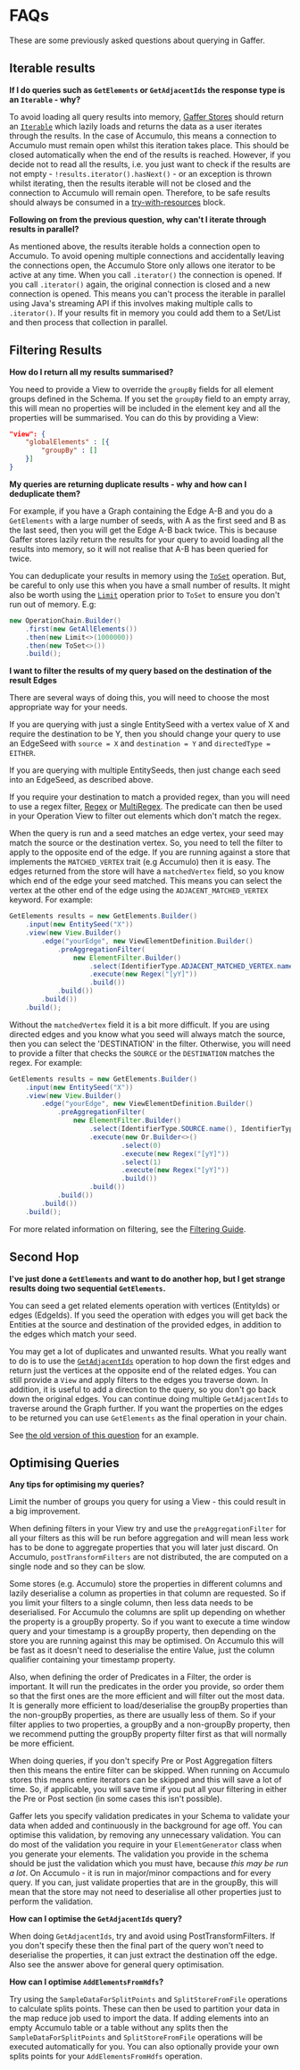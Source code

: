 # FAQs

These are some previously asked questions about querying in Gaffer.

## Iterable results

**If I do queries such as `GetElements` or `GetAdjacentIds` the response type is an `Iterable` - why?**

To avoid loading all query results into memory, [Gaffer Stores](../../../administration-guide/gaffer-stores/store-guide.md)
should return an [`Iterable`](https://docs.oracle.com/javase/8/docs/api/java/lang/Iterable.html) which lazily loads and
returns the data as a user iterates through the results. In the case of Accumulo, this means a connection to Accumulo must
remain open whilst this iteration takes place. This should be closed automatically when the end of the results is reached.
However, if you decide not to read all the results, i.e. you just want to check if the results are not empty -
`!results.iterator().hasNext()` - or an exception is thrown whilst iterating, then the results iterable will not be closed
and the connection to Accumulo will remain open. Therefore, to be safe results should always be consumed in a
[try-with-resources](https://docs.oracle.com/javase/tutorial/essential/exceptions/tryResourceClose.html) block.

**Following on from the previous question, why can't I iterate through results in parallel?**

As mentioned above, the results iterable holds a connection open to Accumulo. To avoid opening multiple connections and
accidentally leaving the connections open, the Accumulo Store only allows one iterator to be active at any time. When you
call `.iterator()` the connection is opened. If you call `.iterator()` again, the original connection is closed and a new
connection is opened. This means you can't process the iterable in parallel using Java's streaming API if this involves
making multiple calls to `.iterator()`. If your results fit in memory you could add them to a Set/List and then process
that collection in parallel.

## Filtering Results

**How do I return all my results summarised?**

You need to provide a View to override the `groupBy` fields for all element groups defined in the Schema. If you set the
`groupBy` field to an empty array, this will mean no properties will be included in the element key and all the properties
will be summarised. You can do this by providing a View:

```json
"view": {
    "globalElements" : [{
        "groupBy" : []
    }]
}
```

**My queries are returning duplicate results - why and how can I deduplicate them?**

For example, if you have a Graph containing the Edge A-B and you do a `GetElements` with a large number of seeds, with A
as the first seed and B as the last seed, then you will get the Edge A-B back twice. This is because Gaffer stores lazily
return the results for your query to avoid loading all the results into memory, so it will not realise that A-B has been
queried for twice.

You can deduplicate your results in memory using the [`ToSet`](../../../reference/operations-guide/core.md#toset) operation.
But, be careful to only use this when you have a small number of results. It might also be worth using the
[`Limit`](../../../reference/operations-guide/core.md#limit) operation prior to `ToSet` to ensure you don't run out of
memory. E.g:

```java
new OperationChain.Builder()
    .first(new GetAllElements())
    .then(new Limit<>(1000000))
    .then(new ToSet<>())
    .build();
```

**I want to filter the results of my query based on the destination of the result Edges**

There are several ways of doing this, you will need to choose the most appropriate way for your needs.

If you are querying with just a single EntitySeed with a vertex value of X and require the destination to be Y, then you should
change your query to use an EdgeSeed with `source = X` and `destination = Y` and `directedType = EITHER`.

If you are querying with multiple EntitySeeds, then just change each seed into an EdgeSeed, as described above.
 
If you require your destination to match a provided regex, than you will need to use a regex filter, [Regex](../../../reference/predicates-guide/koryphe-predicates.md#regex)
or [MultiRegex](../../../reference/predicates-guide/koryphe-predicates.md#multiregex). The predicate can then be used in your
Operation View to filter out elements which don't match the regex.

When the query is run and a seed matches an edge vertex, your seed may match the source or the destination vertex. So, you need
to tell the filter to apply to the opposite end of the edge. If you are running against a store that implements the `MATCHED_VERTEX`
trait (e.g Accumulo) then it is easy. The edges returned from the store will have a `matchedVertex` field, so you know which end
of the edge your seed matched. This means you can select the vertex at the other end of the edge using the `ADJACENT_MATCHED_VERTEX`
keyword. For example:

```java
GetElements results = new GetElements.Builder()
    .input(new EntitySeed("X"))
    .view(new View.Builder()
        .edge("yourEdge", new ViewElementDefinition.Builder()
            .preAggregationFilter(
                new ElementFilter.Builder()
                    .select(IdentifierType.ADJACENT_MATCHED_VERTEX.name())
                    .execute(new Regex("[yY]"))
                    .build())
            .build())
        .build())
    .build();
```

Without the `matchedVertex` field it is a bit more difficult. If you are using directed edges and you know what you seed will always
match the source, then you can select the 'DESTINATION' in the filter. Otherwise, you will need to provide a filter that checks the
`SOURCE` or the `DESTINATION` matches the regex. For example:

```java
GetElements results = new GetElements.Builder()
    .input(new EntitySeed("X"))
    .view(new View.Builder()
        .edge("yourEdge", new ViewElementDefinition.Builder()
            .preAggregationFilter(
                new ElementFilter.Builder()
                    .select(IdentifierType.SOURCE.name(), IdentifierType.DESTINATION.name())
                    .execute(new Or.Builder<>()
                            .select(0)
                            .execute(new Regex("[yY]"))
                            .select(1)
                            .execute(new Regex("[yY]"))
                            .build())
                    .build())
            .build())
        .build())
    .build();
```

For more related information on filtering, see the [Filtering Guide](filtering.md).

## Second Hop

**I've just done a `GetElements` and want to do another hop, but I get strange results doing two sequential `GetElements`.**

You can seed a get related elements operation with vertices (EntityIds) or edges (EdgeIds). If you seed the operation with
edges you will get back the Entities at the source and destination of the provided edges, in addition to the edges which
match your seed.

You may get a lot of duplicates and unwanted results. What you really want to do is to use the [`GetAdjacentIds`](../../../reference/operations-guide/get.md#getadjacentids)
operation to hop down the first edges and return just the vertices at the opposite end of the related edges. You can still
provide a `View` and apply filters to the edges you traverse down. In addition, it is useful to add a direction to the query,
so you don't go back down the original edges. You can continue doing multiple `GetAdjacentIds` to traverse around the Graph
further. If you want the properties on the edges to be returned you can use `GetElements` as the final operation in your chain.

See [the old version of this question](https://gchq.github.io/gaffer-doc/v1docs/components/core/operation.html#i-have-just-done-a-getelements-and-now-i-want-to-do-a-second-hop-around-the-graph-but-when-i-do-a-getelements-followed-by-another-getelements-i-get-strange-results)
for an example.

## Optimising Queries

**Any tips for optimising my queries?**

Limit the number of groups you query for using a View - this could result in a
big improvement.

When defining filters in your View try and use the `preAggregationFilter` for all your filters as this will be run before
aggregation and will mean less work has to be done to aggregate properties that you will later just discard. On Accumulo,
`postTransformFilters` are not distributed, the are computed on a single node and so they can be slow.
 
Some stores (e.g. Accumulo) store the properties in different columns and lazily deserialise a column as properties in that
column are requested. So if you limit your filters to a single column, then less data needs to be deserialised. For Accumulo
the columns are split up depending on whether the property is a groupBy property. So if you want to execute a time window query
and your timestamp is a groupBy property, then depending on the store you are running against this may be optimised. On Accumulo
this will be fast as it doesn't need to deserialise the entire Value, just the column qualifier containing your timestamp property.

Also, when defining the order of Predicates in a Filter, the order is important. It will run the predicates in the order you
provide, so order them so that the first ones are the more efficient and will filter out the most data. It is generally more
efficient to load/deserialise the groupBy properties than the non-groupBy properties, as there are usually less of them. So if your
filter applies to two properties, a groupBy and a non-groupBy property, then we recommend putting the groupBy property filter first
as that will normally be more efficient.

When doing queries, if you don't specify Pre or Post Aggregation filters then this means the entire filter can be skipped. When
running on Accumulo stores this means entire iterators can be skipped and this will save a lot of time. So, if applicable, you will
save time if you put all your filtering in either the Pre or Post section (in some cases this isn't possible).

Gaffer lets you specify validation predicates in your Schema to validate your data when added and continuously in the background for
age off. You can optimise this validation, by removing any unnecessary validation. You can do most of the validation you require in
your `ElementGenerator` class when you generate your elements. The validation you provide in the schema should be just the validation
which you must have, because *this may be run a lot*. On Accumulo - it is run in major/minor compactions and for every query. If you
can, just validate properties that are in the groupBy, this will mean that the store may not need to deserialise all other properties
just to perform the validation.

**How can I optimise the `GetAdjacentIds` query?**

When doing `GetAdjacentIds`, try and avoid using PostTransformFilters. If you don't specify these then the final part of the query
won't need to deserialise the properties, it can just extract the destination off the edge. Also see the answer above for general
query optimisation.

**How can I optimise `AddElementsFromHdfs`?**

Try using the `SampleDataForSplitPoints` and `SplitStoreFromFile` operations to calculate splits points. These can then be used to
partition your data in the map reduce job used to import the data. If adding elements into an empty Accumulo table or a table without
any splits then the `SampleDataForSplitPoints` and `SplitStoreFromFile` operations will be executed automatically for you. You can
also optionally provide your own splits points for your `AddElementsFromHdfs` operation.
